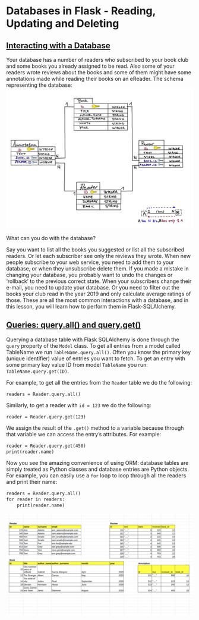 # Databases in Flask - Reading, Updating and Deleting

## [Interacting with a Database](https://www.codecademy.com/courses/learn-flask/lessons/flask-read-update-delete-database/exercises/interacting-with-database)

Your database has a number of readers who subscribed to your book club and some books you already assigned to be read. 
Also some of your readers wrote reviews about the books and some of them might have some annotations made while reading their books on an eReader. 
The schema representing the database:
![database shema](images/books-schema.webp)

What can you do with the database?

Say you want to list all the books you suggested or list all the subscribed readers. 
Or let each subscriber see only the reviews they wrote. 
When new people subscribe to your web service, you need to add them to your database, or when they unsubscribe delete them. 
If you made a mistake in changing your database, you probably want to undo the changes or ‘rollback’ to the previous correct state. 
When your subscribers change their e-mail, you need to update your database. 
Or you need to filter out the books your club read in the year 2019 and only calculate average ratings of those. 
These are all the most common interactions with a database, and in this lesson, you will learn how to perform them in Flask-SQLAlchemy.

## [Queries: query.all() and query.get()](https://www.codecademy.com/courses/learn-flask/lessons/flask-read-update-delete-database/exercises/query-all-and-query-get)

Querying a database table with Flask SQLAlchemy is done through the `query` property of the `Model` class. 
To get all entries from a model called TableName we run `TableName.query.all()`. 
Often you know the primary key (unique identifier) value of entries you want to fetch. 
To get an entry with some primary key value ID from model `TableName` you run: `TableName.query.get(ID)`.

For example, to get all the entries from the `Reader` table we do the following:
```
readers = Reader.query.all()
```
Similarly, to get a reader with `id = 123` we do the following:
```
reader = Reader.query.get(123)
```
We assign the result of the `.get()` method to a variable because through that variable we can access the entry’s attributes. 
For example:
```
reader = Reader.query.get(450)
print(reader.name)
```
Now you see the amazing convenience of using ORM: database tables are simply treated as Python classes and database entries are Python objects. 
For example, you can easily use a `for` loop to loop through all the readers and print their name:
```
readers = Reader.query.all()
for reader in readers: 
    print(reader.name)
```
![database entries](images/database-entries.webp)
